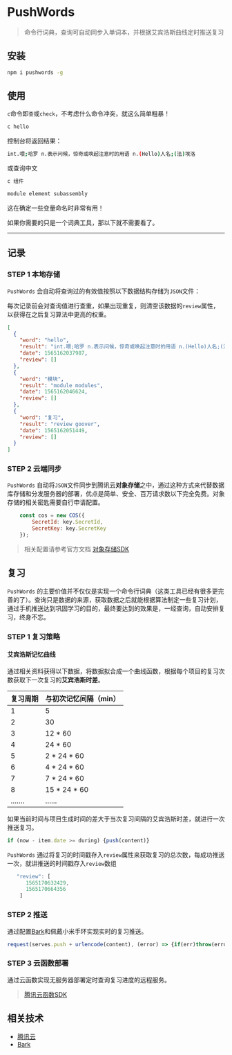 # PushWords

> 命令行词典，查询可自动同步入单词本，并根据艾宾浩斯曲线定时推送复习

## 安装

```bash
npm i pushwords -g
```

## 使用

`c`命令即`查`或`check`，不考虑什么命令冲突，就这么简单粗暴！

```bash
c hello
```

控制台将返回结果：

```bash
int.喂;哈罗 n.表示问候，惊奇或唤起注意时的用语 n.(Hello)人名;(法)埃洛
```

或查询中文

```bash
c 组件
```

```bash
module element subassembly
```

这在确定一些变量命名时非常有用！

如果你需要的只是一个词典工具，那以下就不需要看了。

------

## 记录

### STEP 1 本地存储

`PushWords` 会自动将查询过的有效值按照以下数据结构存储为`JSON`文件：

每次记录前会对查询值进行查重，如果出现重复，则清空该数据的`review`属性，以获得在之后复习算法中更高的权重。

```json
[
  {
    "word": "hello",
    "result": "int.喂;哈罗 n.表示问候，惊奇或唤起注意时的用语 n.(Hello)人名;(法)埃洛",
    "date": 1565162037987,
    "review": []
  },
  {
    "word": "模块",
    "result": "module modules",
    "date": 1565162046624,
    "review": []
  },
  {
    "word": "复习",
    "result": "review goover",
    "date": 1565162051449,
    "review": []
  }
]
```

### STEP 2 云端同步

`PushWords` 自动将`JSON`文件同步到腾讯云**对象存储**之中，通过这种方式来代替数据库存储和分发服务器的部署，优点是简单、安全、百万请求数以下完全免费。对象存储的相关密匙需要自行申请配置。

```javascript
    const cos = new COS({
        SecretId: key.SecretId,
        SecretKey: key.SecretKey
    });
```

> 相关配置请参考官方文档 [对象存储SDK](https://cloud.tencent.com/document/product/436/8629)

## 复习

`PushWords`  的主要价值并不仅仅是实现一个命令行词典（这类工具已经有很多更完善的了）。查询只是数据的来源，获取数据之后就能根据算法制定一些复习计划，通过手机推送达到巩固学习的目的，最终要达到的效果是，一经查询，自动安排复习，终身不忘。

### STEP 1 复习策略

#### 艾宾浩斯记忆曲线	

通过相关资料获得以下数据，将数据拟合成一个曲线函数，根据每个项目的复习次数获取下一次复习的**艾宾浩斯时差**。

| 复习周期 | 与初次记忆间隔（min） |
| -------- | --------------------- |
| 1        | 5                     |
| 2        | 30                    |
| 3        | 12 * 60               |
| 4        | 24 * 60               |
| 5        | 2 * 24 * 60           |
| 6        | 4 * 24 * 60           |
| 7        | 7 * 24 * 60           |
| 8        | 15 * 24 * 60          |
| …….      | …...                  |

如果当前时间与项目生成时间的差大于当次复习间隔的艾宾浩斯时差，就进行一次推送复习。

```javascript
if (now - item.date >= during) {push(content)}
```

`PushWords`  通过将复习的时间戳存入`review`属性来获取复习的总次数，每成功推送一次，就讲推送的时间戳存入`review`数组

```javascript
   "review": [
      1565170632429,
      1565170664356
    ]
```

### STEP 2 推送	

通过配置[Bark](https://github.com/Finb/Bark)和佩戴小米手环实现实时的复习推送。

```javascript
request(serves.push + urlencode(content), (error) => {if(err)throw(error)})
```

### STEP 3 云函数部署	

通过云函数实现无服务器部署定时查询复习进度的远程服务。

> [腾讯云函数SDK](https://cloud.tencent.com/product/scf/getting-started)

## 相关技术

* [腾讯云](https://cloud.tencent.com)
* [Bark](https://github.com/Finb/Bark)
